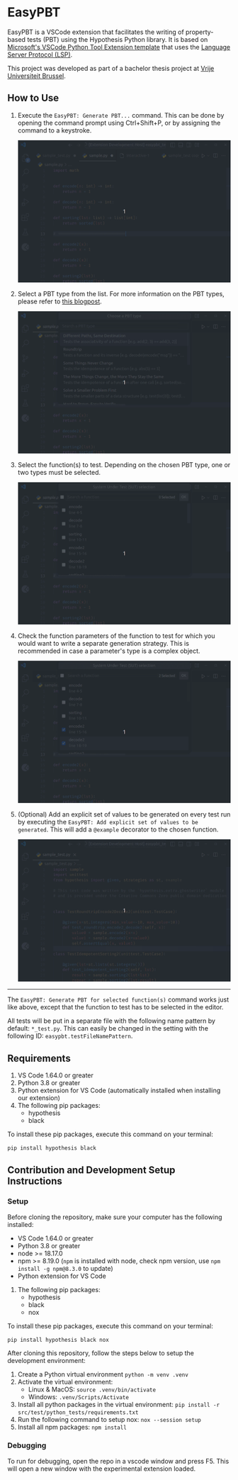 EasyPBT
=======
EasyPBT is a VSCode extension that facilitates the writing of property-based tests (PBT) using the Hypothesis Python library. 
It is based on [Microsoft's VSCode Python Tool Extension template](https://github.com/microsoft/vscode-python-tools-extension-template) that uses the [Language Server Protocol (LSP)](https://microsoft.github.io/language-server-protocol).

This project was developed as part of a bachelor thesis project at [Vrije Universiteit Brussel](https://www.vub.be/en).


How to Use
----------
1. Execute the `EasyPBT: Generate PBT...` command. This can be done by opening the command prompt using Ctrl+Shift+P, or by assigning the command to a keystroke.

    ![alt text](images/1-Command-running.gif)

1. Select a PBT type from the list. For more information on the PBT types, please refer to [this blogpost](https://fsharpforfunandprofit.com/posts/property-based-testing-2/).

    ![alt text](images/2-Command-selecting-type.gif)

1. Select the function(s) to test. Depending on the chosen PBT type, one or two types must be selected.

    ![alt text](images/3-Command-selecting-sut.gif)

1. Check the function parameters of the function to test for which you would want to write a separate generation strategy. This is recommended in case a parameter's type is a complex object.

    ![alt text](images/4-Command-selecting-custom-and-filling-snippet.gif)

1. (Optional) Add an explicit set of values to be generated on every test run by executing the `EasyPBT: Add explicit set of values to be generated`. This will add a `@example` decorator to the chosen function. 

    ![alt text](images/5-Command-add-example.gif)

----

The `EasyPBT: Generate PBT for selected function(s)` command works just like above, except that the function to test has to be selected in the editor.

All tests will be put in a separate file with the following name pattern by default: `*_test.py`.
This can easily be changed in the setting with the following ID: `easypbt.testFileNamePattern`.



Requirements
------------

1. VS Code 1.64.0 or greater
1. Python 3.8 or greater
1. Python extension for VS Code (automatically installed when installing our extension)
1. The following pip packages:
    - hypothesis
    - black

To install these pip packages, execute this command on your terminal:
```bash
pip install hypothesis black
```

Contribution and Development Setup Instructions
-----------------------------------------------

### Setup

Before cloning the repository, make sure your computer has the following installed:
- VS Code 1.64.0 or greater
- Python 3.8 or greater
- node >= 18.17.0
- npm >= 8.19.0 (`npm` is installed with node, check npm version, use `npm install -g npm@8.3.0` to update)
- Python extension for VS Code
1. The following pip packages:
    - hypothesis
    - black
    - nox

To install these pip packages, execute this command on your terminal:
```bash
pip install hypothesis black nox
```

After cloning this repository, follow the steps below to setup the development environment:
1. Create a Python virtual environment `python -m venv .venv`
1. Activate the virtual environment:
    - Linux & MacOS: `source .venv/bin/activate`
    - Windows: `.venv/Scripts/Activate`
1. Install all python packages in the virtual environment: `pip install -r src/test/python_tests/requirements.txt`
1. Run the following command to setup nox: `nox --session setup`
1. Install all npm packages: `npm install`

### Debugging
To run for debugging, open the repo in a vscode window and press F5. This will open a new window with the experimental extension loaded. 
